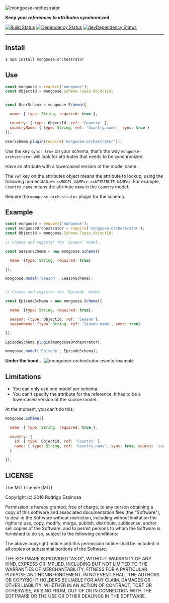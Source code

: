 ![mongoose-orchestrator](https://dl.dropboxusercontent.com/u/73676286/GitHub/mongoose-orchestrator-name.jpeg)


**Keep your _references to attributes_ synchronized.**

[![Build Status](https://travis-ci.org/RodrigoEspinosa/mongoose-orchestrator.svg?branch=master)](https://travis-ci.org/RodrigoEspinosa/mongoose-orchestrator)
[![Dependency Status](https://david-dm.org/RodrigoEspinosa/mongoose-orchestrator.svg)](https://david-dm.org/RodrigoEspinosa/mongoose-orchestrator)
[![devDependency Status](https://david-dm.org/RodrigoEspinosa/mongoose-orchestrator/dev-status.svg)](https://david-dm.org/RodrigoEspinosa/mongoose-orchestrator#info=devDependencies)

---

## Install

```bash
$ npm install mongoose-orchestrator
```

## Use

```js
const mongoose = require('mongoose');
const ObjectId = mongoose.Schema.Types.ObjectId;


const UserSchema = mongoose.Schema({

  name: { type: String, required: true },

  country: { type: ObjectId, ref: 'Country' },
  countryName: { type: String, ref: 'Country.name', sync: true }
});

UserSchema.plugin(require('mongoose-orchestrator'));
```

Use the key `sync: true` on your schema, that's the way `mongoose-orchestrator`
will look for attributes that needs to be synchronized.

Have an attribute with a lowercased version of the model name.

The `ref` key on the attributes object means the attribute to lookup, using the
following nomenclature: `<<MODEL_NAME>>.<<ATTRIBUTE_NAME>>`. For example,
`Country.name` means the attribute `name` in the `Country` model.

Require the `mongoose-orchestrator` plugin for the schema.



## Example

```js
const mongoose = require('mongoose');
const mongooseOrchestrator = require('mongoose-orchestrator');
const ObjectId = mongoose.Schema.Types.ObjectId;

// Create and register the `Season` model.

const SeasonSchema = new mongoose.Schema({

  name: {type: String, required: true}

});

mongoose.model('Season', SeasonSchema);


// Create and register the `Episode` model.

const EpisodeSchema = new mongoose.Schema({

  name: {type: String, required: true},

  season: {type: ObjectId, ref: 'Season'},
  seasonName: {type: String, ref: 'Season.name', sync: true}

});

EpisodeSchema.plugin(mongooseOrchestrator);

mongoose.model('Episode', EpisodeSchema);
```

**Under the hood...**
![mongoose-orchestrator-events-example](https://dl.dropboxusercontent.com/u/73676286/GitHub/mongoose-orchestrator-events-example.gif)


## Limitations

- You can only use one model per schema.
- You can't specify the attribute for the reference. It has to be a lowercased version of the source model.

At the moment, you can't do this:

```js
mongoose.Schema({

  name: { type: String, required: true },

  country: {
    id: { type: ObjectId, ref: 'Country' },
    name: { type: String, ref: 'Country.name', sync: true, source: 'country.id' }
  }

});
```

## LICENSE

The MIT License (MIT)

Copyright (c) 2016 Rodrigo Espinosa

Permission is hereby granted, free of charge, to any person obtaining a copy
of this software and associated documentation files (the "Software"), to deal
in the Software without restriction, including without limitation the rights
to use, copy, modify, merge, publish, distribute, sublicense, and/or sell
copies of the Software, and to permit persons to whom the Software is
furnished to do so, subject to the following conditions:

The above copyright notice and this permission notice shall be included in all
copies or substantial portions of the Software.

THE SOFTWARE IS PROVIDED "AS IS", WITHOUT WARRANTY OF ANY KIND, EXPRESS OR
IMPLIED, INCLUDING BUT NOT LIMITED TO THE WARRANTIES OF MERCHANTABILITY,
FITNESS FOR A PARTICULAR PURPOSE AND NONINFRINGEMENT. IN NO EVENT SHALL THE
AUTHORS OR COPYRIGHT HOLDERS BE LIABLE FOR ANY CLAIM, DAMAGES OR OTHER
LIABILITY, WHETHER IN AN ACTION OF CONTRACT, TORT OR OTHERWISE, ARISING FROM,
OUT OF OR IN CONNECTION WITH THE SOFTWARE OR THE USE OR OTHER DEALINGS IN THE
SOFTWARE.
